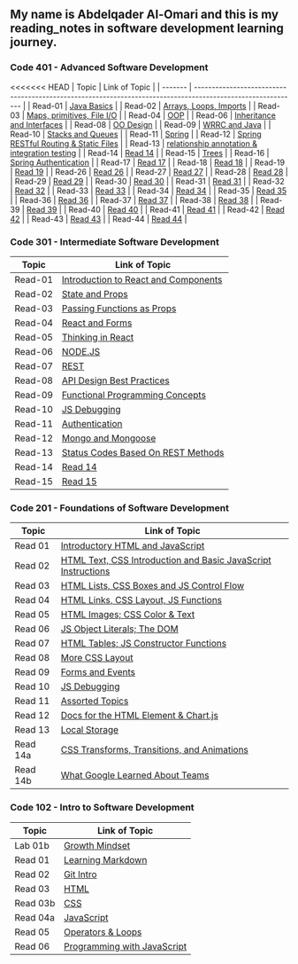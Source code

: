 ## My name is Abdelqader Al-Omari and this is my reading_notes in software development learning journey.

### **Code 401 - Advanced Software Development**

<<<<<<< HEAD
| Topic | Link of Topic |
| ------- | ----------------------------------------------------------------------------------------------------------- |
| Read-01 | [Java Basics](https://abdelqader-alomari.github.io/reading_notes/read_01) |
| Read-02 | [Arrays, Loops, Imports](https://abdelqader-alomari.github.io/reading_notes/read_02) |
| Read-03 | [Maps, primitives, File I/O](https://abdelqader-alomari.github.io/reading_notes/read_03) |
| Read-04 | [OOP](https://abdelqader-alomari.github.io/reading_notes/read_04) |
| Read-06 | [Inheritance and Interfaces](https://abdelqader-alomari.github.io/reading_notes/read_06) |
| Read-08 | [OO Design](https://abdelqader-alomari.github.io/reading_notes/read_08) |
| Read-09 | [WRRC and Java](https://abdelqader-alomari.github.io/reading_notes/read_09) |
| Read-10 | [Stacks and Queues](https://abdelqader-alomari.github.io/reading_notes/read_10) |
| Read-11 | [Spring](https://abdelqader-alomari.github.io/reading_notes/read_11) |
| Read-12 | [Spring RESTful Routing & Static Files](https://abdelqader-alomari.github.io/reading_notes/read_12) |
| Read-13 | [relationship annotation & integration testing](https://abdelqader-alomari.github.io/reading_notes/read_13) |
| Read-14 | [Read 14](https://abdelqader-alomari.github.io/reading_notes/read_14) |
| Read-15 | [Trees](https://abdelqader-alomari.github.io/reading_notes/read_15) |
| Read-16 | [Spring Authentication](https://abdelqader-alomari.github.io/reading_notes/read_16) |
| Read-17 | [Read 17](https://abdelqader-alomari.github.io/reading_notes/read_17) |
| Read-18 | [Read 18](https://abdelqader-alomari.github.io/reading_notes/read_18) |
| Read-19 | [Read 19](https://abdelqader-alomari.github.io/reading_notes/read_19) |
| Read-26 | [Read 26](https://abdelqader-alomari.github.io/reading_notes/read_26) |
| Read-27 | [Read 27](https://abdelqader-alomari.github.io/reading_notes/read_27) |
| Read-28 | [Read 28](https://abdelqader-alomari.github.io/reading_notes/read_28) |
| Read-29 | [Read 29](https://abdelqader-alomari.github.io/reading_notes/read_29) |
| Read-30 | [Read 30](https://abdelqader-alomari.github.io/reading_notes/read_30) |
| Read-31 | [Read 31](https://abdelqader-alomari.github.io/reading_notes/read_31) |
| Read-32 | [Read 32](https://abdelqader-alomari.github.io/reading_notes/read_32) |
| Read-33 | [Read 33](https://abdelqader-alomari.github.io/reading_notes/read_33) |
| Read-34 | [Read 34](https://abdelqader-alomari.github.io/reading_notes/read_34) |
| Read-35 | [Read 35](https://abdelqader-alomari.github.io/reading_notes/read_35) |
| Read-36 | [Read 36](https://abdelqader-alomari.github.io/reading_notes/read_36) |
| Read-37 | [Read 37](https://abdelqader-alomari.github.io/reading_notes/read_37) |
| Read-38 | [Read 38](https://abdelqader-alomari.github.io/reading_notes/read_38) |
| Read-39 | [Read 39](https://abdelqader-alomari.github.io/reading_notes/read_39) |
| Read-40 | [Read 40](https://abdelqader-alomari.github.io/reading_notes/read_40) |
| Read-41 | [Read 41](https://abdelqader-alomari.github.io/reading_notes/read_41) |
| Read-42 | [Read 42](https://abdelqader-alomari.github.io/reading_notes/read_42) |
| Read-43 | [Read 43](https://abdelqader-alomari.github.io/reading_notes/read_43) |
| Read-44 | [Read 44](https://abdelqader-alomari.github.io/reading_notes/read_44) |

### **Code 301 - Intermediate Software Development**

| Topic   | Link of Topic                                                                                       |
| ------- | --------------------------------------------------------------------------------------------------- |
| Read-01 | [Introduction to React and Components](https://abdelqader-alomari.github.io/reading_notes/class-01) |
| Read-02 | [State and Props](https://abdelqader-alomari.github.io/reading_notes/class-02)                      |
| Read-03 | [Passing Functions as Props](https://abdelqader-alomari.github.io/reading_notes/class-03)           |
| Read-04 | [React and Forms](https://abdelqader-alomari.github.io/reading_notes/class-04)                      |
| Read-05 | [Thinking in React](https://abdelqader-alomari.github.io/reading_notes/class-05)                    |
| Read-06 | [NODE.JS](https://abdelqader-alomari.github.io/reading_notes/class-06)                              |
| Read-07 | [REST](https://abdelqader-alomari.github.io/reading_notes/class-07)                                 |
| Read-08 | [API Design Best Practices](https://abdelqader-alomari.github.io/reading_notes/class-08)            |
| Read-09 | [Functional Programming Concepts](https://abdelqader-alomari.github.io/reading_notes/class-09)      |
| Read-10 | [JS Debugging](https://abdelqader-alomari.github.io/reading_notes/class-10)                         |
| Read-11 | [Authentication](https://abdelqader-alomari.github.io/reading_notes/class-11)                       |
| Read-12 | [Mongo and Mongoose](https://abdelqader-alomari.github.io/reading_notes/class-12)                   |
| Read-13 | [Status Codes Based On REST Methods](https://abdelqader-alomari.github.io/reading_notes/class-13)   |
| Read-14 | [Read 14](https://abdelqader-alomari.github.io/reading_notes/class-14)                              |
| Read-15 | [Read 15](https://abdelqader-alomari.github.io/reading_notes/class-15)                              |

### **Code 201 - Foundations of Software Development**

| Topic    | Link of Topic                                                                                                                |
| -------- | ---------------------------------------------------------------------------------------------------------------------------- |
| Read 01  | [Introductory HTML and JavaScript](https://abdelqader-alomari.github.io/reading_notes/read-01)                               |
| Read 02  | [ HTML Text, CSS Introduction and Basic JavaScript Instructions](https://abdelqader-alomari.github.io/reading_notes/read-02) |
| Read 03  | [HTML Lists, CSS Boxes and JS Control Flow](https://abdelqader-alomari.github.io/reading_notes/read-03)                      |
| Read 04  | [HTML Links, CSS Layout, JS Functions](https://abdelqader-alomari.github.io/reading_notes/read-04)                           |
| Read 05  | [HTML Images; CSS Color & Text](https://abdelqader-alomari.github.io/reading_notes/read-05)                                  |
| Read 06  | [JS Object Literals; The DOM](https://abdelqader-alomari.github.io/reading_notes/read-06)                                    |
| Read 07  | [ HTML Tables; JS Constructor Functions](https://abdelqader-alomari.github.io/reading_notes/read-07)                         |
| Read 08  | [More CSS Layout](https://abdelqader-alomari.github.io/reading_notes/read-08)                                                |
| Read 09  | [Forms and Events](https://abdelqader-alomari.github.io/reading_notes/read-09)                                               |
| Read 10  | [JS Debugging](https://abdelqader-alomari.github.io/reading_notes/read-10)                                                   |
| Read 11  | [Assorted Topics](https://abdelqader-alomari.github.io/reading_notes/read-11)                                                |
| Read 12  | [ Docs for the HTML <canvas> Element & Chart.js](https://abdelqader-alomari.github.io/reading_notes/read-12)                 |
| Read 13  | [Local Storage](https://abdelqader-alomari.github.io/reading_notes/read-13)                                                  |
| Read 14a | [CSS Transforms, Transitions, and Animations](https://abdelqader-alomari.github.io/reading_notes/read-14a)                   |
| Read 14b | [What Google Learned About Teams](https://abdelqader-alomari.github.io/reading_notes/read-14b)                               |

### **Code 102 - Intro to Software Development**

| Topic    | Link of Topic                                                                      |
| -------- | ---------------------------------------------------------------------------------- |
| Lab 01b  | [Growth Mindset](https://abdelqader7.github.io/reading-notes/growth-mindset)       |
| Read 01  | [ Learning Markdown](https://abdelqader7.github.io/reading-notes/read-01)          |
| Read 02  | [Git Intro](https://abdelqader7.github.io/reading-notes/read-02)                   |
| Read 03  | [HTML](https://abdelqader7.github.io/reading-notes/read-03)                        |
| Read 03b | [CSS](https://abdelqader7.github.io/reading-notes/read-03b)                        |
| Read 04a | [JavaScript](https://abdelqader7.github.io/reading-notes/read-04a)                 |
| Read 05  | [Operators & Loops](https://abdelqader7.github.io/reading-notes/read-05)           |
| Read 06  | [Programming with JavaScript](https://abdelqader7.github.io/reading-notes/read-06) |
